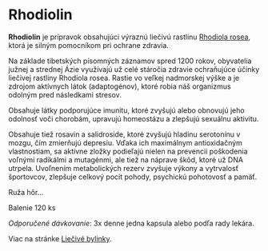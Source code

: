 Rhodiolin
=========

**Rhodiolin** je prípravok obsahujúci výraznú liečivú rastlinu [Rhodiola
rosea](/sip/bylinky/rozchodnica-ruzova), ktorá je silným
pomocníkom pri ochrane zdravia.

Na základe tibetských písomných záznamov spred 1200 rokov, obyvatelia južnej a
strednej Ázie využívajú už celé stáročia zdravie ochraňujúce účinky liečivej
rastliny Rhodiola rosea. Rastie vo veľkej nadmorskej výške a je zdrojom
aktívnych látok (adaptogénov), ktoré robia náš organizmus odolným pred
následkami stresov.

Obsahuje látky podporujúce imunitu, ktoré zvyšujú alebo obnovujú jeho odolnosť
voči chorobám, upravujú homeostázu a zlepšujú sexuálnu aktivitu.

Obsahuje tiež rosavin a salidroside, ktoré zvyšujú hladinu serotonínu v mozgu,
čím zmierňujú depresiu. Vďaka ich maximálnym antioxidačným vlastnostiam, sa
aktívne zložky podieľajú nielen na prevencii poškodenia voľnými radikálmi a
mutagénmi, ale tiež na náprave škôd, ktoré už DNA utrpela. Uvoľnením
metabolických rezerv zvyšuje výkony a vytrvalosť športovcov, zlepšuje celkový
pocit pohody, psychickú pohotovosť a pamäť.

Ruža hôr...

Balenie 120 ks

*Odporučené dávkovanie*: 3x denne jedna kapsula alebo podľa rady lekára.

Viac na stránke [Liečivé bylinky](/sip/#p/rozchodnica-ruzova).

